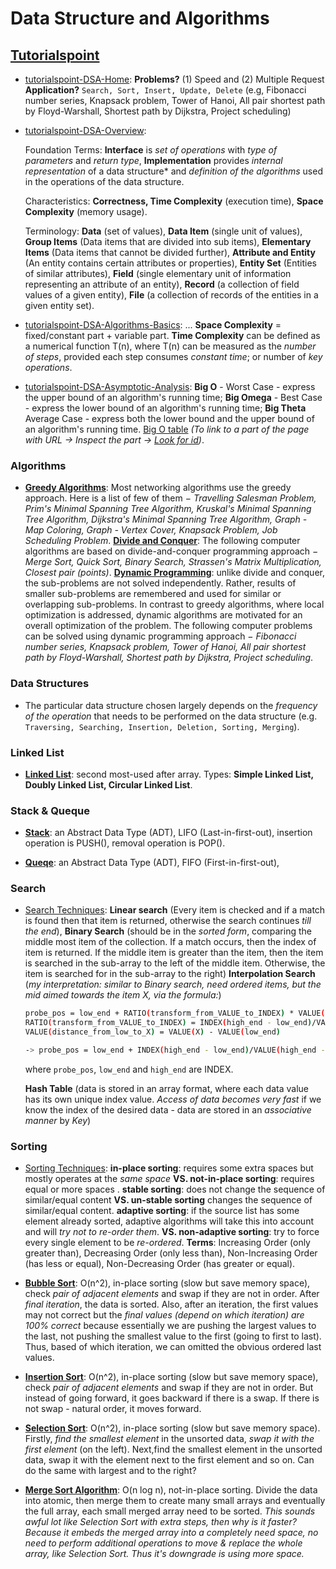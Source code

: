 # Data Structure and Algorithms

## [Tutorialspoint](https://www.tutorialspoint.com/data_structures_algorithms/index.htm)

* [tutorialspoint-DSA-Home](https://www.tutorialspoint.com/data_structures_algorithms/index.htm): **Problems?** (1) Speed and (2) Multiple Request **Application?** `Search, Sort, Insert, Update, Delete` (e.g, Fibonacci number series, Knapsack problem, Tower of Hanoi, All pair shortest path by Floyd-Warshall, Shortest path by Dijkstra, Project scheduling)
* [tutorialspoint-DSA-Overview](https://www.tutorialspoint.com/data_structures_algorithms/data_structure_overview.htm):

  Foundation Terms: **Interface** is *set of operations* with *type of parameters* and *return type*, **Implementation** provides *internal representation* of a data structure* and *definition of the algorithms* used in the operations of the data structure.
  
  Characteristics: **Correctness, Time Complexity** (execution time), **Space Complexity** (memory usage).
  
  Terminology: **Data** (set of values), **Data Item** (single unit of values), **Group Items** (Data items that are divided into sub items), **Elementary Items** (Data items that cannot be divided further), **Attribute and Entity** (An entity contains certain attributes or properties), **Entity Set** (Entities of similar attributes), **Field** (single elementary unit of information representing an attribute of an entity), **Record** (a collection of field values of a given entity), **File** (a collection of records of the entities in a given entity set). 

* [tutorialspoint-DSA-Algorithms-Basics](https://www.tutorialspoint.com/data_structures_algorithms/algorithms_basics.htm): ... **Space Complexity** = fixed/constant part + variable part. **Time Complexity**  can be defined as a numerical function T(n), where T(n) can be measured as the *number of steps*, provided each step consumes *constant time*; or number of *key operations*.

* [tutorialspoint-DSA-Asymptotic-Analysis](https://www.tutorialspoint.com/data_structures_algorithms/asymptotic_analysis.htm): **Big O** - Worst Case - express the upper bound of an algorithm's running time; **Big Omega** - Best Case -  express the lower bound of an algorithm's running time; **Big Theta** Average Case - express both the lower bound and the upper bound of an algorithm's running time. [Big O table](https://www.tutorialspoint.com/data_structures_algorithms/asymptotic_analysis.htm#_adr_abp_container_7) *(To link to a part of the page with URL -> Inspect the part -> [Look for id](https://stackoverflow.com/questions/2835140/how-do-i-link-to-part-of-a-page-hash))*.

### Algorithms

* [**Greedy Algorithms**](https://www.tutorialspoint.com/data_structures_algorithms/greedy_algorithms.htm): Most networking algorithms use the greedy approach. Here is a list of few of them − *Travelling Salesman Problem, Prim's Minimal Spanning Tree Algorithm, Kruskal's Minimal Spanning Tree Algorithm, Dijkstra's Minimal Spanning Tree Algorithm, Graph - Map Coloring, Graph - Vertex Cover, Knapsack Problem, Job Scheduling Problem*. [**Divide and Conquer**](https://www.tutorialspoint.com/data_structures_algorithms/divide_and_conquer.htm): The following computer algorithms are based on divide-and-conquer programming approach − *Merge Sort, Quick Sort, Binary Search, Strassen's Matrix Multiplication, Closest pair (points)*. [**Dynamic Programming**](https://www.tutorialspoint.com/data_structures_algorithms/dynamic_programming.htm): unlike divide and conquer, the sub-problems are not solved independently. Rather, results of smaller sub-problems are remembered and used for similar or overlapping sub-problems. In contrast to greedy algorithms, where local optimization is addressed, dynamic algorithms are motivated for an overall optimization of the problem. The following computer problems can be solved using dynamic programming approach − *Fibonacci number series, Knapsack problem, Tower of Hanoi, All pair shortest path by Floyd-Warshall, Shortest path by Dijkstra, Project scheduling*.

### Data Structures
* The particular data structure chosen largely depends on the *frequency of the operation* that needs to be performed on the data structure (e.g. `Traversing, Searching, Insertion, Deletion, Sorting, Merging`). 

### Linked List

* [**Linked List**](https://www.tutorialspoint.com/data_structures_algorithms/linked_list_algorithms.htm): second most-used after array. Types: **Simple Linked List, Doubly Linked List, Circular Linked List**.

### Stack & Queque
* [**Stack**](https://www.tutorialspoint.com/data_structures_algorithms/stack_algorithm.htm): an Abstract Data Type (ADT), LIFO (Last-in-first-out), insertion operation is PUSH(), removal operation is POP().

* [**Queqe**](https://www.tutorialspoint.com/data_structures_algorithms/dsa_queue.htm): an Abstract Data Type (ADT), FIFO (First-in-first-out), 

### Search
* [Search Techniques](https://www.tutorialspoint.com/data_structures_algorithms/linear_search_algorithm.htm): **Linear search** (Every item is checked and if a match is found then that item is returned, otherwise the search continues *till the end*), **Binary Search** (should be in the *sorted form*, comparing the middle most item of the collection. If a match occurs, then the index of item is returned. If the middle item is greater than the item, then the item is searched in the sub-array to the left of the middle item. Otherwise, the item is searched for in the sub-array to the right) **Interpolation Search** (*my interpretation: similar to Binary search, need ordered items, but the mid aimed towards the item X, via the formula:*)

  ```sh
  probe_pos = low_end + RATIO(transform_from_VALUE_to_INDEX) * VALUE(distance_from_low_to_X) 
  RATIO(transform_from_VALUE_to_INDEX) = INDEX(high_end - low_end)/VALUE(high_end - low_end)
  VALUE(distance_from_low_to_X) = VALUE(X) - VALUE(low_end)
  
  -> probe_pos = low_end + INDEX(high_end - low_end)/VALUE(high_end - low_end) * (VALUE(X) - VALUE(low_end))
  ```
  where `probe_pos`, `low_end` and `high_end` are INDEX.
  
  **Hash Table** (data is stored in an array format, where each data value has its own unique index value. *Access of data becomes very fast* if we know the index of the desired data - data are stored in an *associative manner* by *Key*)

### Sorting

* [Sorting Techniques](https://www.tutorialspoint.com/data_structures_algorithms/sorting_algorithms.htm): **in-place sorting**: requires some extra spaces but mostly operates at the *same space* **VS. not-in-place sorting**: requires equal or more spaces . **stable sorting**: does not change the sequence of similar/equal content **VS. un-stable sorting** changes the sequence of similar/equal content. **adaptive sorting**: if the source list has some element already sorted, adaptive algorithms will take this into account and will *try not to re-order them*. **VS. non-adaptive sorting**: try to force every single element to be *re-ordered*. **Terms**: Increasing Order (only greater than), Decreasing Order (only less than), Non-Increasing Order (has less or equal), Non-Decreasing Order (has greater or equal).
  
* [**Bubble Sort**](https://www.tutorialspoint.com/data_structures_algorithms/bubble_sort_algorithm.htm): O(n^2), in-place sorting (slow but save memory space), check *pair of adjacent elements* and swap if they are not in order. After *final iteration*, the data is sorted. Also, after an iteration, the first values may not correct but the *final values (depend on which iteration) are 100% correct* because essentially we are pushing the largest values to the last, not pushing the smallest value to the first (going to first to last). Thus, based of which iteration, we can omitted the obvious ordered last values.

* [**Insertion Sort**](https://www.tutorialspoint.com/data_structures_algorithms/insertion_sort_algorithm.htm): O(n^2), in-place sorting (slow but save memory space),  check *pair of adjacent elements* and swap if they are not in order. But instead of going forward, it goes backward if there is a swap. If there is not swap - natural order, it moves forward. 

* [**Selection Sort**](https://www.tutorialspoint.com/data_structures_algorithms/selection_sort_algorithm.htm):  O(n^2), in-place sorting (slow but save memory space). Firstly, *find the smallest element* in the unsorted data, *swap it with the first element* (on the left). Next,find the smallest element in the unsorted data, swap it with the element next to the first element and so on. Can do the same with largest and to the right?

* [**Merge Sort Algorithm**](https://www.tutorialspoint.com/data_structures_algorithms/merge_sort_algorithm.htm): O(n log n), not-in-place sorting. Divide the data into atomic, then merge them to create many small arrays and eventually the full array, each small merged array need to be sorted. *This sounds awful lot like Selection Sort with extra steps, then why is it faster? Because it embeds the merged array into a completely need space, no need to perform additional operations to move & replace the whole array, like Selection Sort. Thus it's downgrade is using more space.*
